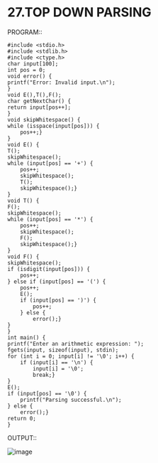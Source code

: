 # 27.TOP DOWN PARSING

PROGRAM::

    #include <stdio.h>
    #include <stdlib.h>    
    #include <ctype.h>
    char input[100];
    int pos = 0;
    void error() {
    printf("Error: Invalid input.\n");
    }
    void E(),T(),F();
    char getNextChar() {
    return input[pos++];
    }
    void skipWhitespace() {
    while (isspace(input[pos])) {
        pos++;}
    }
    void E() {
    T();
    skipWhitespace();
    while (input[pos] == '+') {
        pos++;
        skipWhitespace();
        T();
        skipWhitespace();}
    }
    void T() {
    F();
    skipWhitespace();
    while (input[pos] == '*') {
        pos++;
        skipWhitespace();
        F();
        skipWhitespace();}
    }
    void F() {
    skipWhitespace();
    if (isdigit(input[pos])) {
        pos++;
    } else if (input[pos] == '(') {
        pos++;
        E();
        if (input[pos] == ')') {
            pos++;
        } else {
            error();}
    }
    }
    int main() {
    printf("Enter an arithmetic expression: ");
    fgets(input, sizeof(input), stdin);
    for (int i = 0; input[i] != '\0'; i++) {
        if (input[i] == '\n') {
            input[i] = '\0';
            break;}
    }
    E();
    if (input[pos] == '\0') {
        printf("Parsing successful.\n");
    } else {
        error();}
    return 0;
    }

OUTPUT::

![image](https://github.com/user-attachments/assets/8aa1650b-1863-451b-a70c-0ae23e5e1525)
